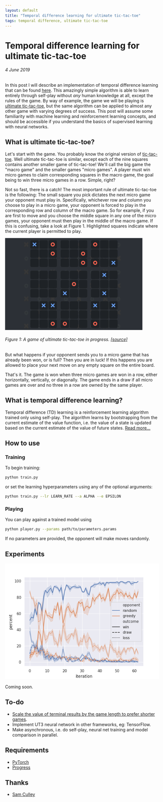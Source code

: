 ```yaml
---
layout: default
title: "Temporal difference learning for ultimate tic-tac-toe"
tags: temporal difference, ultimate tic-tac-toe
---
```


[repo]: https://github.com/keeeal/temporal-ut3

# Temporal difference learning for ultimate tic-tac-toe
###### 4 June 2019

In this post I will describe an implementation of temporal difference learning that can be found [here][repo]. This amazingly simple algorithm is able to learn entirely through self-play without *any* human knowledge at all, except the rules of the game. By way of example, the game we will be playing is [ultimate tic-tac-toe](https://en.wikipedia.org/wiki/Ultimate_tic-tac-toe), but the same algorithm can be applied to almost any other game with varying degrees of success. This post will assume some familiarity with machine learning and reinforcement learning concepts, and should be accessible if you understand the basics of supervised learning with neural networks.

## What is ultimate tic-tac-toe?

Let's start with the game. You probably know the original version of [tic-tac-toe](https://en.wikipedia.org/wiki/Tic-tac-toe). Well ultimate tic-tac-toe is similar, except each of the nine squares contains another smaller game of tic-tac-toe! We'll call the big game the "macro game" and the smaller games "micro games". A player must win micro games to claim corresponding squares in the macro game, the goal being to win three micro games in a row. Simple, right?

Not so fast, there is a catch! The most important rule of ultimate tic-tac-toe is the following: The small square you pick dictates the next micro game your opponent must play in. Specifically, whichever row and column you choose to play in a micro game, your opponent is forced to play in the corresponding row and column of the macro game. So for example, if you are first to move and you choose the middle square in any one of the micro games, your opponent must then play in the middle of the macro game. If this is confusing, take a look at Figure 1. Highlighted squares indicate where the current player is permitted to play.

![ultimate tic-tac-toe gif](/img/ut3.gif)
###### Figure 1: A game of ultimate tic-tac-toe in progress. [[source]](https://playground.riddles.io/competitions/ultimate-tic-tac-toe/how-to-play)

But what happens if your opponent sends you to a micro game that has already been won, or is full? Then you are in luck! If this happens you are allowed to place your next move on any empty square on the entire board.

That's it. The game is won when three micro games are won in a row, either horizontally, vertically, or diagonally. The game ends in a draw if all micro games are over and no three in a row are owned by the same player.

## What is temporal difference learning?

Temporal difference (TD) learning is a reinforcement learning algorithm trained only using self-play. The algorithm learns by bootstrapping from the current estimate of the value function, i.e. the value of a state is updated based on the current estimate of the value of future states. [Read more...](https://en.wikipedia.org/wiki/Temporal_difference_learning)

## How to use

### Training

To begin training:

```bash
python train.py
```

or set the learning hyperparameters using any of the optional arguments:

```bash
python train.py --lr LEARN_RATE --a ALPHA --e EPSILON
```

### Playing

You can play against a trained model using

```bash
python player.py --params path/to/parameters.params
```

If no parameters are provided, the opponent will make moves randomly.

## Experiments

![ultimate tic-tac-toe results](/img/td-ut3-results.png)

Coming soon.

## To-do
 - [Scale the value of terminal results by the game length to prefer shorter games](https://medium.com/oracledevs/lessons-from-alphazero-connect-four-e4a0ae82af68).
 - Implement UT3 neural network in other frameworks, eg: TensorFlow.
 - Make asynchronous, i.e. do self-play, neural net training and model comparison in parallel.

## Requirements
 - [PyTorch](https://pytorch.org/)
 - [Progress](https://pypi.org/project/progress/)

## Thanks
 - [Sam Culley](https://github.com/swculley)
